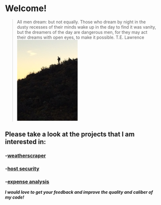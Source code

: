 # Welcome!

>All men dream: but not equally. 
>Those who dream by night in the dusty recesses of their minds wake up in the day to find it was vanity, 
>but the dreamers of the day are dangerous men, for they may act their dreams with open eyes, to make it possible. 
>T.E. Lawrence
![Image of Hunter](/images/hunter.jpg)

## Please take a look at the projects that I am interested in:
###   -[weatherscraper](https://github.com/skipmcgee/weatherscraper)
###   -[host security](https://github.com/skipmcgee/host_security)
###   -[expense analysis](https://github.com/skipmcgee/expense_impact)

***I would love to get your feedback and improve the quality and caliber of my code!***
